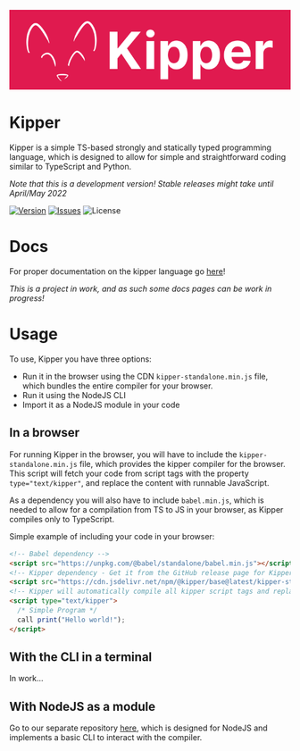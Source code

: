![](./img/Kipper-Logo-with-head.png)

# Kipper

Kipper is a simple TS-based strongly and statically typed programming language, which is designed to allow for
simple and straightforward coding similar to TypeScript and Python.

*Note that this is a development version! Stable releases might take until April/May 2022*

[![Version](https://img.shields.io/npm/v/@kipper/base)](https://npmjs.org/package/@kipper/base)
[![Issues](https://img.shields.io/github/issues/Luna-Klatzer/Kipper)](https://github.com/Luna-Klatzer/Kipper/issues)
![License](https://img.shields.io/github/license/Para-Lang/Para?color=cyan)

# Docs

For proper documentation on the kipper language go [here](https://wmc-ahif-2021.github.io/Kipper-Web/)!

*This is a project in work, and as such some docs pages can be work in progress!*

# Usage

To use, Kipper you have three options:
- Run it in the browser using the CDN `kipper-standalone.min.js` file, which bundles the entire compiler
  for your browser.
- Run it using the NodeJS CLI
- Import it as a NodeJS module in your code

## In a browser

For running Kipper in the browser, you will have to include the `kipper-standalone.min.js` file, which
provides the kipper compiler for the browser. This script will fetch your code from script tags with
the property `type="text/kipper"`, and replace the content with runnable JavaScript.

As a dependency you will also have to include `babel.min.js`, which is needed to allow for a compilation
from TS to JS in your browser, as Kipper compiles only to TypeScript.

Simple example of including your code in your browser:

```html
<!-- Babel dependency -->
<script src="https://unpkg.com/@babel/standalone/babel.min.js"></script>
<!-- Kipper dependency - Get it from the GitHub release page for Kipper -->
<script src="https://cdn.jsdelivr.net/npm/@kipper/base@latest/kipper-standalone.min.js"></script>
<!-- Kipper will automatically compile all kipper script tags and replace them with javascript tags before runtime -->
<script type="text/kipper">
  /* Simple Program */
  call print("Hello world!");
</script>
```

## With the CLI in a terminal

In work...

## With NodeJS as a module

Go to our separate repository [here](https://github.com/Luna-Klatzer/Kipper-CLI), which is designed for NodeJS and implements a basic CLI to interact
with the compiler.
